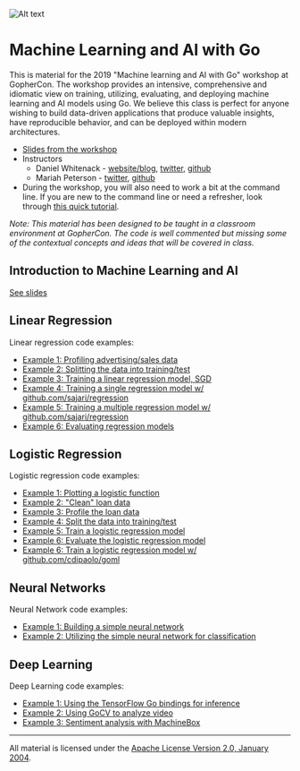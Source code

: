 ![Alt text](https://docs.google.com/drawings/d/e/2PACX-1vT37glyZXd8ViXedt0LCSpzsbWCUSSLhWuR3o5_74tL92fh7zeIo3hVtCzhnpw8IeWAM-KcI419cIkm/pub?w=745&h=310)

# Machine Learning and AI with Go

This is material for the 2019 "Machine learning and AI with Go" workshop at GopherCon. The workshop provides an intensive, comprehensive and idiomatic view on training, utilizing, evaluating, and deploying machine learning  and AI models using Go. We believe this class is perfect for anyone wishing to build data-driven applications that produce valuable insights, have reproducible behavior, and can be deployed within modern architectures.

- [Slides from the workshop](https://docs.google.com/presentation/d/1igJntH89r0qT3BhD-91AewOKz9CZ9FWfOmmicxino7k/edit?usp=sharing)
- Instructors 
  - Daniel Whitenack - [website/blog](http://www.datadan.io/), [twitter](https://twitter.com/dwhitena), [github](https://github.com/dwhitena)
  - Mariah Peterson - [twitter](https://twitter.com/captainnobody1), [github](https://github.com/Soypete)
- During the workshop, you will also need to work a bit at the command line. If you are new to the command line or need a refresher, look through [this quick tutorial](https://lifehacker.com/5633909/who-needs-a-mouse-learn-to-use-the-command-line-for-almost-anything).

*Note: This material has been designed to be taught in a classroom environment at GopherCon. The code is well commented but missing some of the contextual concepts and ideas that will be covered in class.*

## Introduction to Machine Learning and AI 

[See slides](https://docs.google.com/presentation/d/1igJntH89r0qT3BhD-91AewOKz9CZ9FWfOmmicxino7k/edit?usp=sharing)

## Linear Regression

Linear regression code examples:

- [Example 1: Profiling advertising/sales data](linear_regression/example1/example1.go)
- [Example 2: Splitting the data into training/test](linear_regression/example2/example2.go)
- [Example 3: Training a linear regression model, SGD](linear_regression/example3/example3.go)
- [Example 4: Training a single regression model w/ github.com/sajari/regression](linear_regression/example4/example4.go)
- [Example 5: Training a multiple regression model w/ github.com/sajari/regression](linear_regression/example5/example5.go)
- [Example 6: Evaluating regression models](linear_regression/example6/example6.go)

## Logistic Regression

Logistic regression code examples:

- [Example 1: Plotting a logistic function](logistic_regression/example1/example1.go)
- [Example 2: "Clean" loan data](logistic_regression/example2/example2.go)
- [Example 3: Profile the loan data](logistic_regression/example3/example3.go)
- [Example 4: Split the data into training/test](logistic_regression/example4/example4.go)
- [Example 5: Train a logistic regression model](logistic_regression/example5/example5.go)
- [Example 6: Evaluate the logistic regression model](logistic_regression/example6/example6.go)
- [Example 6: Train a logistic regression model w/ github.com/cdipaolo/goml](logistic_regression/example7/example7.go)

## Neural Networks

Neural Network code examples:

- [Example 1: Building a simple neural network](neural_networks/example1/example1.go)
- [Example 2: Utilizing the simple neural network for classification](neural_networks/example2/example2.go)

## Deep Learning

Deep Learning code examples:

- [Example 1: Using the TensorFlow Go bindings for inference](deep_learning/example1/example1.go)
- [Example 2: Using GoCV to analyze video](deep_learning/example2/example2.go)
- [Example 3: Sentiment analysis with MachineBox](deep_learning/example3/example3.go)

___
All material is licensed under the [Apache License Version 2.0, January 2004](http://www.apache.org/licenses/LICENSE-2.0).
